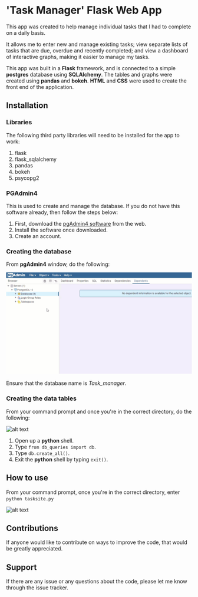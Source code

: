# 'Task Manager' Flask Web App

This app was created to help manage individual tasks that I had to complete on a daily basis.

It allows me to enter new and manage existing tasks; view separate lists of tasks that are due, overdue and recently completed; and view a dashboard of interactive graphs, making it easier to manage my tasks.

This app was built in a **Flask** framework, and is connected to a simple **postgres** database using **SQLAlchemy**. The tables and graphs were created using **pandas** and **bokeh**. **HTML** and **CSS** were used to create the front end of the application.

## Installation
### Libraries
The following third party libraries will need to be installed for the app to work:

1. flask
2. flask_sqlalchemy
3. pandas
4. bokeh
5. psycopg2

### PGAdmin4
This is used to create and manage the database. If you do not have this software already, then follow the steps below:

1. First, download the [pgAdmin4 software](https://www.pgadmin.org/download/) from the web.
2. Install the software once downloaded. 
3. Create an account. 

### Creating the database
From **pgAdmin4** window, do the following:

![alt text](https://github.com/SimonGraham86/task_organiser/blob/master/readme_files/my_gif1.gif)

Ensure that the database name is *Task_manager*.

### Creating the data tables
From your command prompt and once you're in the correct directory, do the following:

![alt text](https://github.com/SimonGraham86/task_organiser/blob/master/readme_files/my_gif2.gif)

1. Open up a **python** shell.
2. Type `from db_queries import db`.
3. Type `db.create_all()`.
4. Exit the **python** shell by typing `exit()`.

## How to use

From your command prompt, once you're in the correct directory, enter `python tasksite.py`

![alt text](https://github.com/SimonGraham86/task_organiser/blob/master/readme_files/my_gif3.gif)

## Contributions
If anyone would like to contribute on ways to improve the code, that would be greatly appreciated.

## Support
If there are any issue or any questions about the code, please let me know through the issue tracker.



